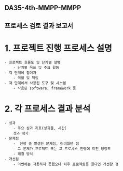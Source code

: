 ## DA35-4th-MMPP-MMPP
## 프로세스 검토 결과 보고서

# 1. 프로젝트 진행 프로세스 설명
    - 프로젝트 흐름도 및 단계별 설명
        - 단계별 목표 및 주요 활동
    - 각 단계에 참여자
        - 역할 및 책임
    - 각 단계에서 사용된 도구 및 시스템
        - 사용된 software, framework 등
# 2. 각 프로세스 결과 분석
    - 성과
        - 주요 성과 지표(성과물, 시간)
        성과 평가
    - 문제점
        -  진행 중 발생한 분제점, 어려웠던 점
        - 그 문제가 프로젝트 또는 그 프로세스 진행에 미친 영향도
        - 해결 방식
    - 개선점
        - 이번에는 적용하지 못했으나 차후 프로젝트를 한다면 개선할 점